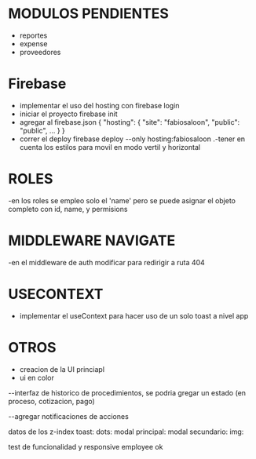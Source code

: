 # MODULOS PENDIENTES
- reportes
- expense
- proveedores

# Firebase
- implementar el uso del hosting con firebase login
- iniciar el proyecto firebase init
- agregar al firebase.json
  {
  "hosting": {
    "site": "fabiosaloon",
    "public": "public",
    ...
    }
  }
- correr el deploy  firebase deploy --only hosting:fabiosaloon
.-tener en cuenta los estilos para movil en modo vertil y horizontal

# ROLES
-en los roles se empleo solo el 'name' pero se puede asignar el objeto completo con id, name, y permisions
  
# MIDDLEWARE NAVIGATE
-en el middleware de auth modificar para redirigir a ruta 404

# USECONTEXT
- implementar el useContext para hacer uso de un solo toast a nivel app

# OTROS
- creacion de la UI princiapl
- ui en color


--interfaz de historico de procedimientos, se podria gregar un estado (en proceso, cotizacion, pago) 

--agregar notificaciones de acciones 


datos de los z-index
toast:
dots:
modal principal:
modal secundario:
img:



test de funcionalidad y responsive
employee ok


